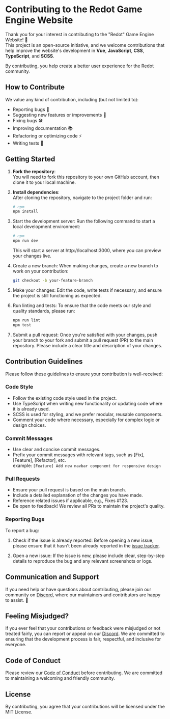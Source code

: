 # Contributing to the Redot Game Engine Website

Thank you for your interest in contributing to the "Redot" Game Engine Website! 🎉  
This project is an open-source initiative, and we welcome contributions that help improve the website's development in **Vue**, **JavaScript**, **CSS**, **TypeScript**, and **SCSS**.

By contributing, you help create a better user experience for the Redot community.

## How to Contribute

We value any kind of contribution, including (but not limited to):

- Reporting bugs 🐛
- Suggesting new features or improvements 🚀
- Fixing bugs 🛠️
- Improving documentation 📚
- Refactoring or optimizing code ⚡
- Writing tests 🧪

## Getting Started

1. **Fork the repository**:  
   You will need to fork this repository to your own GitHub account, then clone it to your local machine.

2. **Install dependencies**:  
   After cloning the repository, navigate to the project folder and run:

    ```bash
    # npm
    npm install
    ```

3. Start the development server:
Run the following command to start a local development environment:
    ```bash
    # npm
    npm run dev
    ```
    
    This will start a server at http://localhost:3000, where you can preview your changes live.

4. Create a new branch:
When making changes, create a new branch to work on your contribution:
    ```bash
    git checkout -b your-feature-branch
    ```
5. Make your changes:
Edit the code, write tests if necessary, and ensure the project is still functioning as expected.

6. Run linting and tests:
To ensure that the code meets our style and quality standards, please run:
    ```bash
    npm run lint
    npm test
    ```

7. Submit a pull request:
Once you're satisfied with your changes, push your branch to your fork and submit a pull request (PR) to the main repository. Please include a clear title and description of your changes.

## Contribution Guidelines
Please follow these guidelines to ensure your contribution is well-received:

### Code Style

* Follow the existing code style used in the project.
* Use TypeScript when writing new functionality or updating code where it is already used.
* SCSS is used for styling, and we prefer modular, reusable components.
* Comment your code where necessary, especially for complex logic or design choices.

### Commit Messages
* Use clear and concise commit messages.
* Prefix your commit messages with relevant tags, such as [Fix], [Feature], [Refactor], etc.\
  example: `[Feature] Add new navbar component for responsive design `

### Pull Requests
* Ensure your pull request is based on the main branch.
* Include a detailed explanation of the changes you have made.
* Reference related issues if applicable, e.g., Fixes #123.
* Be open to feedback! We review all PRs to maintain the project's quality.

### Reporting Bugs
To report a bug:

1. Check if the issue is already reported:
Before opening a new issue, please ensure that it hasn't been already reported in the [issue tracker](https://github.com/YanLi-FE/redot-landing-page/issues).

2. Open a new issue:
If the issue is new, please include clear, step-by-step details to reproduce the bug and any relevant screenshots or logs.

## Communication and Support
If you need help or have questions about contributing, please join our community on [Discord](https://discord.gg/redot), where our maintainers and contributors are happy to assist. 🤝

## Feeling Misjudged?
If you ever feel that your contributions or feedback were misjudged or not treated fairly, you can report or appeal on our [Discord](https://discord.gg/redot). We are committed to ensuring that the development process is fair, respectful, and inclusive for everyone.

## Code of Conduct
Please review our [Code of Conduct](https://github.com/YanLi-FE/redot-landing-page/blob/main/CONTRIBUTING.md) before contributing. We are committed to maintaining a welcoming and friendly community.

## License
By contributing, you agree that your contributions will be licensed under the MIT License.